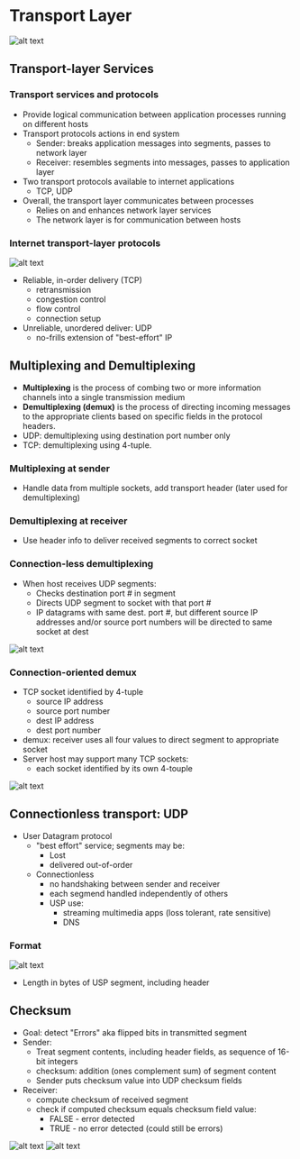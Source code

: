 # Transport Layer

![alt text](../img/3/encapsulation.png)

## Transport-layer Services

### Transport services and protocols

- Provide logical communication between application processes running on different hosts
- Transport protocols actions in end system
  - Sender: breaks application messages into segments, passes to network layer
  - Receiver: resembles segments into messages, passes to application layer
- Two transport protocols available to internet applications
  - TCP, UDP
- Overall, the transport layer communicates between processes
  - Relies on and enhances network layer services
  - The network layer is for communication between hosts

### Internet transport-layer protocols

![alt text](../img/3/endtoend.png)

- Reliable, in-order delivery (TCP)
  - retransmission
  - congestion control
  - flow control
  - connection setup
- Unreliable, unordered deliver: UDP
  - no-frills extension of "best-effort" IP

## Multiplexing and Demultiplexing

- **Multiplexing** is the process of combing two or more information channels into a single transmission medium
- **Demultiplexing (demux)** is the process of directing incoming messages to the appropriate clients based on specific fields in the protocol headers.
- UDP: demultiplexing using destination port number only
- TCP: demultiplexing using 4-tuple.

### Multiplexing at sender

- Handle data from multiple sockets, add transport header (later used for demultiplexing)

### Demultiplexing at receiver

- Use header info to deliver received segments to correct socket

### Connection-less demultiplexing

- When host receives UDP segments:
  - Checks destination port # in segment
  - Directs UDP segment to socket with that port #
  - IP datagrams with same dest. port #, but different source IP addresses and/or source port numbers will be directed to same socket at dest

![alt text](../img/3/demuxex.png)

### Connection-oriented demux

- TCP socket identified by 4-tuple
  - source IP address
  - source port number
  - dest IP address
  - dest port number
- demux: receiver uses all four values to direct segment to appropriate socket
- Server host may support many TCP sockets:
  - each socket identified by its own 4-touple

![alt text](../img/3/connectuiondemux.png)

## Connectionless transport: UDP

- User Datagram protocol
  - "best effort" service; segments may be:
    - Lost
    - delivered out-of-order
  - Connectionless
    - no handshaking between sender and receiver
    - each segmend handled independently of others
    - USP use:
      - streaming multimedia apps (loss tolerant, rate sensitive)
      - DNS

### Format

![alt text](../img/3/udpformat.png)

- Length in bytes of USP segment, including header

## Checksum

- Goal: detect "Errors" aka flipped bits in transmitted segment
- Sender:
  - Treat segment contents, including header fields, as sequence of 16-bit integers
  - checksum: addition (ones complement sum) of segment content
  - Sender puts checksum value into UDP checksum fields
- Receiver:
  - compute checksum of received segment
  - check if computed checksum equals checksum field value:
    - FALSE - error detected
    - TRUE - no error detected (could still be errors)

![alt text](../img/3/checksum1.png)
![alt text](../img/3/checksum2.png)


